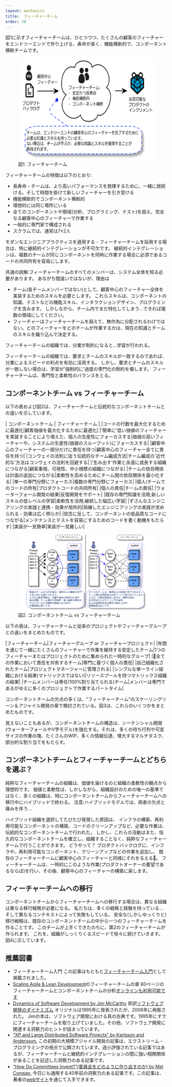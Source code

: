 ```yaml
---
layout: mechanics
title:  フィーチャーチーム
order: 10
---
```


<!---
A feature team, shown in Figure 1, is a long-lived, cross-functional, cross-component team that completes many end-to-end customer features—one by one.
--->
図1に示すフィーチャーチームは、ひとつづつ、たくさんの顧客のフィーチャーをエンドツーエンドで作り上げる、寿命が長く、機能横断的で、コンポーネント横断チームです。

<figure>
  <img src="/img/feature_teams/xfeature_team.jp.png" alt="feature_team.jp.png">
  <figcaption>図1. フィーチャーチーム</figcaption>
</figure>

<!---
The characteristics of a feature team are listed below:
--->
フィーチャーチームの特徴は以下のとおり:

<!---
* long-lived—the team stays together so that they can ‘jell’ for higher performance; they take on new features over time
* cross-functional and cross-component
* ideally, co-located
* work on a complete customer-centric feature, across all components and disciplines (analysis, programming, testing, …)
* composed of generalizing specialists
* in Scrum, typically 7 ± 2 people
--->
* 長寿命 - チームは、より高いパフォーマンスを発揮するために、一緒に居続ける。そして時間を掛けて新しいフィーチャーを引き受ける
* 機能横断的でコンポーネント横断的
* 理想的には同じ場所にいる
* 全てのコンポーネントや領域(分析、プログラミング、テスト)を超え、完全なる顧客中心のフィーチャーで作業する
* 一般的に専門家で構成される
* スクラムでは、通常は7±2人

<!---
Applying modern engineering practices—especially continuous integration—is essential when adopting feature teams. Continuous integration facilitates shared code ownership, which is a necessity when multiple teams work at the same time on the same components.
--->
モダンなエンジニアプラクティスを適用する - フィーチャーチームを採用する場合は、特に継続的インテグレーションが不可欠です。
継続的インテグレーションは、複数のチームが同じコンポーネントを同時に作業する場合に必須であるコードの共同所有を容易にします。

<!---
A common misunderstanding: every member of a feature team needs to know the whole system. Not so, because
--->
共通の誤解:フィーチャーチームのすべてのメンバーは、システム全体を知る必要があります。
あながち間違いではないが、理由は

<!---
* The team as a whole—not each individual member—requires the skills to implement the entire customer-centric feature. These include component knowledge and functional skills such as test, interaction design, or programming. But within the team, people still specialize… preferably in multiple areas.
* Features are not randomly distributed over the feature teams. The current knowledge and skills of a team are factored into the decision of which team works on which features.
--->
* チーム(各チームメンバーではない)として、顧客中心のフィーチャー全体を実装するためのスキルを必要とします。
これらスキルは、コンポーネントの知識、テストなどの機能スキル、インタラクションデザイン、プログラミングを含みます。
しかしながら、チーム内でまだ特化してしまう...できれば複数の領域にしてください。
* フィーチャーはフィーチャーチームを超えて、無作為に分配されるわけではない。どのフィーチャーをどのチームが作業するかは、現在の知識とチームのスキルを織り込んで決定する。

<!---
Within a feature team organization, when specialization becomes a constraint…learning happens.
--->
フィーチャーチームの組織では、分業が制約になると...学習が行われる。

<!---
A feature team organization exploits speed benefits from specialization, as long as requirements map to the skills of the teams.
But when requirements do not map to the skills of the teams, learning is ‘forced,’ breaking the overspecialization constraint.
Feature teams balance specialization and flexibility.
--->
フィーチャーチームの組織では、要求とチームのスキルが一致するのであれば、分業によるスピードの利点を有効に活用する。
しかし、要求とチームのスキルが一致しない場合は、学習が'強制的に'過度の専門化の制約を壊します。
フィーチャーチームは、専門性と柔軟性のバランスをとる。

<!---
## component vs. feature teams

The table below and Figure 2 show the differences between feature teams and more traditional component teams.
--->
## コンポーネントチーム vs フィーチャーチーム

以下の表および図2は、フィーチャーチームと伝統的なコンポーネントチームとの違いを示しています。

<!---
|component team	|feature team|
|optimized for delivering the maximum number of lines of code|	optimized for delivering the maximum customer value|
|focus on increased individual productivity by implementing ‘easy’ lower-value features|	focus on high-value features and system productivity (value throughput)|
|responsible for only part of a customer-centric feature|	responsible for complete customer-centric feature|
|traditional way of organizing teams — follows Conway’s law|	‘modern’ way of organizing teams — avoids Conway’s law|
|leads to ‘invented’ work and a forever-growing organization|	leads to customer focus, visibility, and smaller organizations|
|dependencies between teams leads to additional planning|	minimizes dependencies between teams to increase flexibility|
|focus on single specialization|	focus on multiple specializations|
|individual/team code ownership	|shared product code ownership|
|clear individual responsibilities|	shared team responsibilities|
|results in ‘waterfall’ development|	supports iterative development|
|exploits existing expertise; lower level of learning new skills|	exploits flexibility; continuous and broad learning|
|works with sloppy engineering practices—effects are localized|	requires skilled engineering practices—effects are broadly visible|
|contrary to belief, often leads to low-quality code in component|	provides a motivation to make code easy to maintain and test|
|seemingly easy to implement|	seemingly difficult to implement|
--->

| コンポーネントチーム | フィーチャーチーム |
|コードの行数を最大化するために最適化|顧客価値を最大化するために最適化|
|'簡単に'低い価値のフィーチャーを実装することにより増えた、個人の生産性にフォーカスする|価値の高いフィーチャーや、システムの生産性(価値のスループット)にフォーカスする|
|顧客中心のフィーチャーの一部分だけに責任を持つ|顧客中心のフィーチャー全てに責任を持つ|
|コンウェイの法則に従う伝統的なチーム編成方法|チーム編成の'近代的な'方法はコンウェイの法則を回避する|
|'生み出す'作業と永遠に成長する組織につながる|顧客重視、可視性、中小規模の組織につながる|
|チームの依存関係は計画の追加につながる|柔軟性を高めるためにチーム間の依存関係を最小化する|
|単一の専門分野にフォーカス|複数の専門分野にフォーカス|
|個人/チームでのコードの所有|プロダクトコードの共同所有|
|個人の責任|チームの責任|
|ウォーターフォール開発の結果|反復開発をサポート|
|既存の専門知識を活用;新しいスキルの低レベルの学習|柔軟性を活用;継続した幅広い学習|
|ずさんなエンジニアリングの実践と連携 - 効果が局所的|熟練したエンジニアリングの実践が求められる - 効果は広く明らか|
|信念に反して、コンポーネントの低品質なコードにつながる|メンテナンスとテストを容易にするためのコードを書く動機をもたらす|
|実装が一見簡単|実装が一見難しい|

<figure>
  <img src="/img/feature_teams/xcomponent_vs_feature_teams.jp.png" alt="component_vs_feature_teams.jp.png">
  <figcaption>図2. コンポーネントチーム vs フィーチャーチーム</figcaption>
</figure>

<!---
The table below summarizes the differences between feature teams and conventional project or feature groups.
--->
以下の表は、フィーチャーチームと従来のプロジェクトやフィーチャーグループとの違いをまとめたものです。

<!---
|feature team|	feature group or feature project|
|stable team that stays together for years and works on many features|	temporary group of people created for one feature or project|
|shared team responsibility for all the work|	individual responsibility for ‘their’ part based on specialization|
|self-managing team	|controlled by a project manager|
|results in a simple single-line organization (no matrix!)|	results in a matrix organization with resource pools|
|team members are dedicated—100% allocated—to the team|	members are part-time on many projects because of specialization|
--->

|フィーチャーチーム|フィーチャーグループ or フィーチャープロジェクト|
|年間を通じて一緒にたくさんのフィーチャーで作業を維持する安定したチーム|1つのフィーチャーまたはプロジェクトのために集められた一時的なグループ|
|全ての作業において責任を共有するチーム|専門に基づく個人の責任|
|自己組織化されたチーム|プロジェクトマネージャーに管理される|
|シンプルな単一ライン組織における結果(マトリックスではない)|リソースプールを持つマトリックス組織の結果|
|チームメンバーは専任(100%割り当てられる)チーム|メンバーは専門であるがゆえに多くのプロジェクトで作業するパートタイム|

<!---
Most drawbacks of component teams are explored in the “Feature Teams” chapter of Scaling Lean & Agile Development, Figure 3 summarizes some of these.
--->

コンポーネントチームの欠点の多くは、"フィーチャーチーム"のスケーリングリーン＆アジャイル開発の章で検討されている。図3は、これらのいくつかをまとめたものです。

<!---
What is sometimes not seen is that a component team structure reinforces sequential development (a ‘waterfall’ or V-model), with many queues with varying-sized work packages, high levels of WIP, many handoffs, and increased multitasking and partial allocation.
--->
見えないこともあるが、コンポーネントチームの構造は、シーケンシャル開発(ウォーターフォールやV字モデル)を強化する。それは、多くの待ち行列や可変サイズの作業の塊、たくさんのWIP、多くの情報伝達、増大するマルチタスク、部分的な割り当てをもたらす。

<!---
## Choose Component Teams or Feature Teams?
--->
## コンポーネントチームとフィーチャーチームとどちらを選ぶ？

<!---
A pure feature team organization is ideal from the value-delivery and organizational-flexibility perspective. Value and flexibility, however, are not the only criterion for organizational design, and many organizations therefore end up with a hybrid—especially during a transition from component to feature teams. Caution: hybrid models have the drawbacks from both worlds and can be…painful.
--->

純粋なフィーチャーチームの組織は、価値を届けるのと組織の柔軟性の観点から理想的です。
価値と柔軟性は、しかしながら、組織設計のための唯一の基準ではなく、多くの組織は、特にコンポーネントチームからフィーチャーチームへの移行中にハイブリッドで終わる。
注意:ハイブリッドモデルでは、両者の欠点と痛みを伴う...

<!---
A frequently expressed reason in favor of a hybrid organization is the need to build infrastructure, construct reusable components, or clean up code—work traditionally done within component teams. But these activities can also be done in a pure feature team organization—without establishing permanent component teams. How? By adding infrastructure, reusable components, or cleanup work to the Product Backlog and giving it to an existing feature team—as if it were a customer-centric feature. The feature team temporarily—for as long as the Product Owner wishes—does such work and then returns to building customer-centric features.
--->
ハイブリッド組織を選択してたびたび発現した原因は、
インフラの構築、再利用可能なコンポーネントの構築、コードのクリーンアップなど、必要な作業は、
伝統的なコンポーネントチームで行われた。
しかし、これらの活動はまた、恒久的なコンポーネントチームを確立し、組織することなく、純粋なフィーチャーチームで行うことができます。
どうやって？
プロダクトバックログに、インフラや、再利用可能なコンポーネント、クリーンアップなどの作業を追加し、
既存のフィーチャーチームに顧客中心のフィーチャーと同様にそれを与える。
フィーチャーチームは、一時的にこのような作業(プロダクトオーナーの要望であるならば)を行い、その後、顧客中心のフィーチャーの構築に戻します。

<!---
## Transitioning to Feature Teams
--->
## フィーチャーチームへの移行

<!---
Different organizations require different transition strategies when changing from component to feature teams. We have experience with many strategies that worked…and failed in a different context. A safe—but slow—transitioning strategy is to establish one feature team within the existing component team organization. After this team performs well, a second feature team is formed. This continues gradually at the speed the organization is comfortable with. This is shown in Figure 4.
--->
コンポーネントチームからフィーチャーチームへの移行する場合は、異なる組織は異なる移行戦略が必要になる。
私たちは、多くの戦略と経験を持っている...そして異なるコンテキストによって失敗もしている。
安全な(しかしゆっくりと)移行戦略は、既存のコンポーネントチームの中から一つのフィーチャーチームを作ることです。
このチームが上手くできたのちに、第2のフィーチャーチームが作られます。
これを、組織がしっくりくるスピードで徐々に続けていきます。
図4に示しています。

<!---
## Recommended Reading
--->

## 推薦図書

<!---
* Feature Team Primer
This article originally appeared as the [Feature Team Primer](http://www.featureteamprimer.com/)
* Feature Teams chapter of [Scaling Agile & Lean Development](http://www.amazon.com/Scaling-Lean-Agile-Development-Organizational/dp/0321480961)
This 60-page analysis of feature and component teams is also [available online](http://www.infoq.com/resource/articles/scaling-lean-agile-feature-teams/en/resources/feature%20teams_%20infoq_%20final.pdf)
* [Dynamics of Software Development by Jim McCarthy](http://www.amazon.com/Dynamics-Software-Development-Jim-McCarthy/dp/1556158238)
Originally published in 1995 but republished in 2008. Jim’s book is a true classic on software development. Already in 1995 it emphasized feature teams. The rest of the book is stuffed with insightful tips related to software development.
* [“XP and Large Distributed Software Projects” by Karlsson and Andersson.](http://dl.acm.org/citation.cfm?id=377525)
This early large-scale agile development article is published in Extreme Programming Perspectives. It is a insightful and much under-appreciated article describing the strong relationship between feature teams and continuous integration.
* [“How Do Committees Invent?” by Mel Conway.](http://www.melconway.com/research/committees.html)
This 40-year article is as insightful today as it was 40 years ago. It is available via the authors website at www.melconway.com.
--->
* フィーチャーチーム入門
この記事はもともと[フィーチャーチーム入門](http://www.featureteamprimer.com/)として掲載されました。
* [Scaling Agile & Lean Development](http://www.amazon.com/Scaling-Lean-Agile-Development-Organizational/dp/0321480961)のフィーチャーチームの章
60ページのフィーチャーチームとコンポーネントチームの分析[オンラインも利用可能です](http://www.infoq.com/resource/articles/scaling-lean-agile-feature-teams/en/resources/feature%20teams_%20infoq_%20final.pdf)
* [Dynamics of Software Development by Jim McCarthy](http://www.amazon.com/Dynamics-Software-Development-Jim-McCarthy/dp/1556158238) 邦訳[ソフトウェア開発のダイナミズム](http://www.amazon.co.jp/dp/4756110525/sr=8-1/qid=1201160706/ref=olp_product_details?_encoding=UTF8&me=&qid=1201160706&sr=8-1) オリジナルは1995年に発表されたが、2008年に再販された。 Jimの本は、ソフトウェア開発における真の古典です。1995年にすでにフィーチャーチームを取り上げていました。その他、ソフトウェア開発に関連する洞察力のヒントが詰まっています。
* [“XP and Large Distributed Software Projects” by Karlsson and Andersson.](http://dl.acm.org/citation.cfm?id=377525) この初期の大規模アジャイル開発の記事は、エクストリーム・プログラミングの視点で公開されています。過小評価されている記事ではあるが、フィーチャーチームと継続的インテグレーションの間に強い相関関係があることを記述した洞察力のある記事です。
* [“How Do Committees Invent?”(委員会をどのように作り出すのか) by Mel Conway.](http://www.melconway.com/research/committees.html) 今日にも通用する40年前の洞察力のある記事です。この記事は、著者の[webサイト](www.melconway.com)を通じて入手できます。
